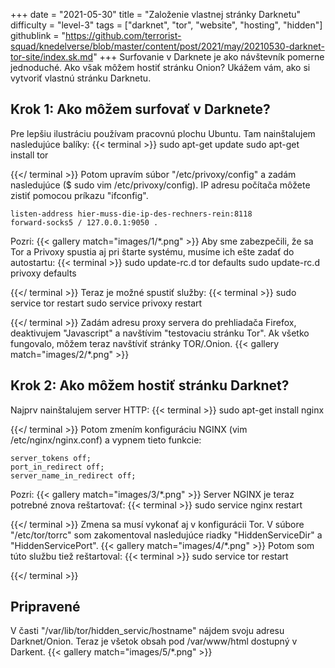 +++
date = "2021-05-30"
title = "Založenie vlastnej stránky Darknetu"
difficulty = "level-3"
tags = ["darknet", "tor", "website", "hosting", "hidden"]
githublink = "https://github.com/terrorist-squad/knedelverse/blob/master/content/post/2021/may/20210530-darknet-tor-site/index.sk.md"
+++
Surfovanie v Darknete je ako návštevník pomerne jednoduché. Ako však môžem hostiť stránku Onion? Ukážem vám, ako si vytvoriť vlastnú stránku Darknetu.
## Krok 1: Ako môžem surfovať v Darknete?
Pre lepšiu ilustráciu používam pracovnú plochu Ubuntu. Tam nainštalujem nasledujúce balíky:
{{< terminal >}}
sudo apt-get update
sudo apt-get install tor 

{{</ terminal >}}
Potom upravím súbor "/etc/privoxy/config" a zadám nasledujúce ($ sudo vim /etc/privoxy/config). IP adresu počítača môžete zistiť pomocou príkazu "ifconfig".
```
listen-address hier-muss-die-ip-des-rechners-rein:8118
forward-socks5 / 127.0.0.1:9050 .

```
Pozri:
{{< gallery match="images/1/*.png" >}}
Aby sme zabezpečili, že sa Tor a Privoxy spustia aj pri štarte systému, musíme ich ešte zadať do autostartu:
{{< terminal >}}
sudo update-rc.d tor defaults
sudo update-rc.d privoxy defaults

{{</ terminal >}}
Teraz je možné spustiť služby:
{{< terminal >}}
sudo service tor restart
sudo service privoxy restart

{{</ terminal >}}
Zadám adresu proxy servera do prehliadača Firefox, deaktivujem "Javascript" a navštívim "testovaciu stránku Tor". Ak všetko fungovalo, môžem teraz navštíviť stránky TOR/.Onion.
{{< gallery match="images/2/*.png" >}}

## Krok 2: Ako môžem hostiť stránku Darknet?
Najprv nainštalujem server HTTP:
{{< terminal >}}
sudo apt-get install nginx

{{</ terminal >}}
Potom zmením konfiguráciu NGINX (vim /etc/nginx/nginx.conf) a vypnem tieto funkcie:
```
server_tokens off;
port_in_redirect off;
server_name_in_redirect off;

```
Pozri:
{{< gallery match="images/3/*.png" >}}
Server NGINX je teraz potrebné znova reštartovať:
{{< terminal >}}
sudo service nginx restart

{{</ terminal >}}
Zmena sa musí vykonať aj v konfigurácii Tor. V súbore "/etc/tor/torrc" som zakomentoval nasledujúce riadky "HiddenServiceDir" a "HiddenServicePort".
{{< gallery match="images/4/*.png" >}}
Potom som túto službu tiež reštartoval:
{{< terminal >}}
sudo service tor restart

{{</ terminal >}}

## Pripravené
V časti "/var/lib/tor/hidden_servic/hostname" nájdem svoju adresu Darknet/Onion. Teraz je všetok obsah pod /var/www/html dostupný v Darkent.
{{< gallery match="images/5/*.png" >}}
